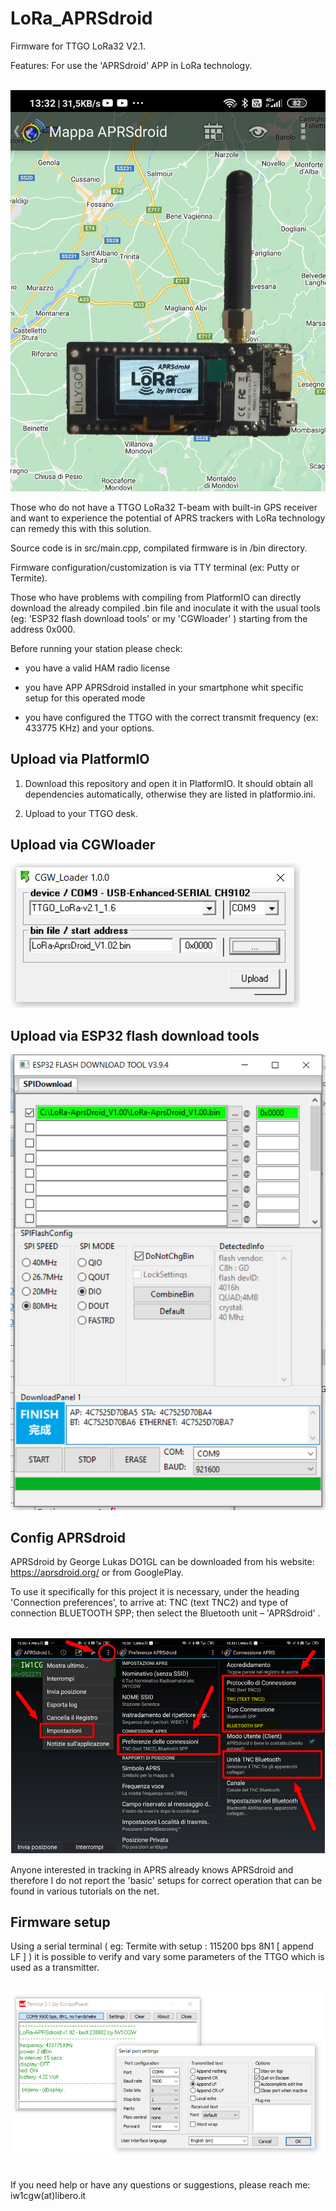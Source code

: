 # LoRa_APRSdroid
Firmware for TTGO LoRa32 V2.1.

Features: For use the 'APRSdroid' APP in LoRa technology.

<br>
<img src="https://github.com/iw1cgw/LoRa-APRSdroid/blob/main/img/main.jpg">
<br>

Those who do not have a TTGO LoRa32 T-beam with built-in GPS receiver and want to experience the potential of APRS trackers with LoRa technology can remedy this with this solution.

Source code is in src/main.cpp, compilated firmware is in /bin directory.

Firmware configuration/customization is via TTY terminal (ex: Putty or Termite).

Those who have problems with compiling from PlatformIO can directly download the already compiled .bin file and inoculate it with the usual tools (eg: 'ESP32 flash download tools' or my 'CGWloader' ) starting from the address 0x000.

Before running your station please check:

- you have a valid HAM radio license

- you have APP APRSdroid installed in your smartphone whit specific setup for this operated mode

- you have configured the TTGO with the correct transmit frequency (ex: 433775 KHz) and your options.

  
<h2>Upload via PlatformIO</h2>

1. Download this repository and open it in PlatformIO. It should obtain all dependencies automatically, otherwise they are listed in platformio.ini.

2. Upload to your TTGO desk.


<h2>Upload via CGWloader</h2

<br>
<img src="https://github.com/iw1cgw/LoRa-APRSdroid/blob/main/img/CGWloader.jpg">
<br>

<h2>Upload via ESP32 flash download tools</h2

<br>
<img src="https://github.com/iw1cgw/LoRa-APRSdroid/blob/main/img/ESP32.jpg">
<br>

<h2>Config APRSdroid</h2>

APRSdroid by George Lukas DO1GL can be downloaded from his website: https://aprsdroid.org/ or from GooglePlay.

To use it specifically for this project it is necessary, under the heading 'Connection preferences', to arrive at: TNC (text TNC2) and type of connection BLUETOOTH SPP; then select the Bluetooth unit – 'APRSdroid' .

<br>
<img src="https://github.com/iw1cgw/LoRa-APRSdroid/blob/main/img/setup.jpg">
<br>

Anyone interested in tracking in APRS already knows APRSdroid and therefore I do not report the 'basic' setups for correct operation that can be found in various tutorials on the net.

<h2>Firmware setup</h2>

Using a serial terminal ( eg: Termite with setup : 115200 bps 8N1 [ append LF ] ) it is possible to verify and vary some parameters of the TTGO which is used as a transmitter.

<br>
<img src="https://github.com/iw1cgw/LoRa-APRSdroid/blob/main/img/termite.jpg"><br>
<br>


If you need help or have any questions or suggestions, please reach me: iw1cgw(at)libero.it
